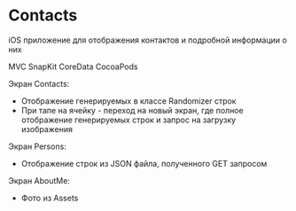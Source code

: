 # Contacts
iOS приложение для отображения контактов и подробной информации о них

MVC
SnapKit
CoreData
CocoaPods

Экран Contacts:
- Отображение генерируемых в классе Randomizer строк
- При тапе на ячейку - переход на новый экран, где полное отображение генерируемых строк и запрос на загрузку изображения

Экран Persons:
- Отображение строк из JSON файла, полученного GET запросом

Экран AboutMe:
- Фото из Assets

